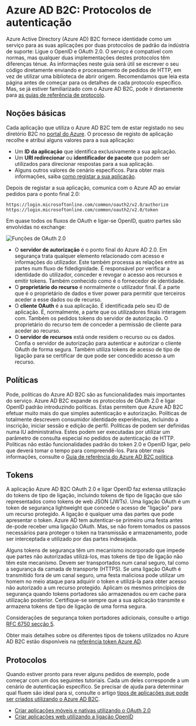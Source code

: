 <properties
    pageTitle="Azure Active Directory B2C | Microsoft Azure"
    description="Como criar aplicações diretamente ao utilizar os protocolos suportados pelo Azure Active Directory B2C."
    services="active-directory-b2c"
    documentationCenter=""
    authors="dstrockis"
    manager="mbaldwin"
    editor=""/>

<tags
    ms.service="active-directory-b2c"
    ms.workload="identity"
    ms.tgt_pltfrm="na"
    ms.devlang="na"
    ms.topic="article"
    ms.date="07/22/2016"
    ms.author="dastrock"/>

# <a name="azure-ad-b2c-authentication-protocols"></a>Azure AD B2C: Protocolos de autenticação

Azure Active Directory (Azure AD) B2C fornece identidade como um serviço para as suas aplicações por duas protocolos de padrão da indústria de suporte: Ligue o OpenID e OAuth 2.0. O serviço é compatível com normas, mas qualquer duas implementações destes protocolos têm diferenças ténue.  As informações neste guia será útil se escrever o seu código diretamente enviando e processamento de pedidos de HTTP, em vez de utilizar uma biblioteca de abrir origem. Recomendamos que leia esta página antes de começar para os detalhes de cada protocolo específico. Mas, se já estiver familiarizado com o Azure AD B2C, pode ir diretamente para [as guias de referência de protocolo](#protocols).

<!-- TODO: Need link to libraries above -->

## <a name="the-basics"></a>Noções básicas
Cada aplicação que utiliza o Azure AD B2C tem de estar registado no seu diretório B2C no [portal do Azure](https://portal.azure.com). O processo de registo de aplicação recolhe e atribui alguns valores para a sua aplicação:

- Um **ID da aplicação** que identifica exclusivamente a sua aplicação.
- Um **URI redirecionar** ou **identificador de pacote** que podem ser utilizados para direcionar respostas para a sua aplicação.
- Alguns outros valores de cenário específicos. Para obter mais informações, saiba [como registar a sua aplicação](active-directory-b2c-app-registration.md).

Depois de registar a sua aplicação, comunica com o Azure AD ao enviar pedidos para o ponto final 2.0:

```
https://login.microsoftonline.com/common/oauth2/v2.0/authorize
https://login.microsoftonline.com/common/oauth2/v2.0/token
```

Em quase todos os fluxos de OAuth e ligar-se OpenID, quatro partes são envolvidas no exchange:

![Funções de OAuth 2.0](./media/active-directory-b2c-reference-protocols/protocols_roles.png)

- O **servidor de autorização** é o ponto final do Azure AD 2.0. Em segurança trata qualquer elemento relacionado com acesso e informações do utilizador. Este também processa as relações entre as partes num fluxo de fidedignidade. É responsável por verificar a identidade do utilizador, conceder e revogar o acesso aos recursos e emitir tokens. Também conhecido como é o fornecedor de identidade.
- O **proprietário do recurso** é normalmente o utilizador final. É a parte que é o proprietário de dados e tiver power para permitir que terceiros aceder a esse dados ou de recurso.
- O **cliente OAuth** é a sua aplicação. É identificada pelo seu ID de aplicação. É, normalmente, a parte que os utilizadores finais interagem com. Também os pedidos tokens do servidor de autorização. O proprietário do recurso tem de conceder a permissão de cliente para aceder ao recurso.
- O **servidor de recursos** está onde residem o recurso ou os dados. Confia o servidor de autorização para autenticar e autorizar o cliente OAuth de forma segura. Também utiliza tokens de acesso de tipo de ligação para se certificar de que pode ser concedido acesso a um recurso.

## <a name="policies"></a>Políticas
Pode, políticas do Azure AD B2C são as funcionalidades mais importantes do serviço. Azure AD B2C expande os protocolos de OAuth 2.0 e ligar OpenID padrão introduzindo políticas. Estas permitem que Azure AD B2C efetuar muito mais do que simples autenticação e autorização. Políticas de totalmente descrevem consumidor identidade experiências, incluindo a inscrição, iniciar sessão e edição de perfil. Políticas de podem ser definidas numa IU administrativa. Estes podem ser executadas por utilizar um parâmetro de consulta especial no pedidos de autenticação de HTTP. Políticas não estão funcionalidades padrão do token 2.0 e OpenID ligar, pelo que deverá tomar o tempo para compreendê-los. Para obter mais informações, consulte o [Guia de referência do Azure AD B2C política](active-directory-b2c-reference-policies.md).

## <a name="tokens"></a>Tokens
A aplicação Azure AD B2C OAuth 2.0 e ligar OpenID faz extensa utilização do tokens de tipo de ligação, incluindo tokens de tipo de ligação que são representados como tokens de web JSON (JWTs). Uma ligação OAuth é um token de segurança lightweight que concede o acesso de "ligação" para um recurso protegido. A ligação é qualquer uma das partes que pode apresentar o token. Azure AD tem autenticar-se primeiro uma festa antes de-pode receber uma ligação OAuth. Mas, se não forem tomados os passos necessários para proteger o token na transmissão e armazenamento, pode ser interceptada e utilizado por das partes indesejada.

Alguns tokens de segurança têm um mecanismo incorporado que impede que partes não autorizadas utilizá-los, mas tokens de tipo de ligação não têm este mecanismo. Devem ser transportados num canal seguro, tal como a segurança da camada de transporte (HTTPS). Se uma ligação OAuth é transmitido fora de um canal seguro, uma festa maliciosa pode utilizar um homem no meio ataque para adquirir o token e utilizá-la para obter acesso não autorizado a um recurso protegido. Aplicam os mesmos princípios de segurança quando tokens portadores são armazenados ou em cache para utilização posterior. Certifique-se sempre que a sua aplicação transmite e armazena tokens de tipo de ligação de uma forma segura.

Considerações de segurança token portadores adicionais, consulte o artigo [RFC 6750 secção 5](http://tools.ietf.org/html/rfc6750).

Obter mais detalhes sobre os diferentes tipos de tokens utilizados no Azure AD B2C estão disponíveis na [referência token Azure AD](active-directory-b2c-reference-tokens.md).

## <a name="protocols"></a>Protocolos

Quando estiver pronto para rever alguns pedidos de exemplo, pode começar com um dos seguintes tutoriais. Cada um deles corresponde a um cenário de autenticação específico. Se precisar de ajuda para determinar qual fluem são ideal para si, consulte o artigo [tipos de aplicações que pode ser criados utilizando o Azure AD B2C](active-directory-b2c-apps.md).

- [Criar aplicações móveis e nativas utilizando o OAuth 2.0](active-directory-b2c-reference-oauth-code.md)
- [Criar aplicações web utilizando a ligação OpenID](active-directory-b2c-reference-oidc.md)
